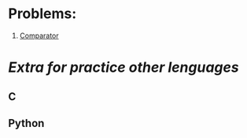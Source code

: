 **Problems:**
============================

1. [Comparator](https://www.hackerrank.com/challenges/java-comparator/problem)

**_Extra for practice other lenguages_**
=========================================

## C

## Python